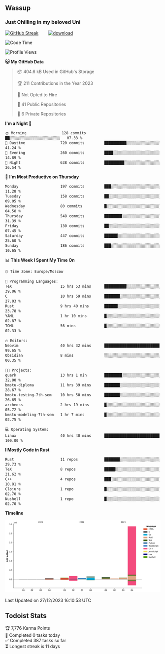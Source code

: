 ## Wassup 
### Just Chilling in my beloved Uni 

<!--
-->

[![GitHub Streak](http://github-readme-streak-stats.herokuapp.com?user=archeoss&theme=shades-of-purple&hide_border=true&date_format=j%20M%5B%20Y%5D)](https://git.io/streak-stats)&nbsp;&nbsp;&nbsp;&nbsp;&nbsp;&nbsp;&nbsp;&nbsp;[![download](https://user-images.githubusercontent.com/68448737/147796309-d8b65b1d-4dde-40d9-b03a-2b42aaa6cd43.jpeg)
](http://bmstu.ru/)

<!--START_SECTION:waka-->
![Code Time](http://img.shields.io/badge/Code%20Time-2%2C310%20hrs%2048%20mins-blue)

![Profile Views](http://img.shields.io/badge/Profile%20Views-0-blue)

**🐱 My GitHub Data** 

> 📦 404.6 kB Used in GitHub's Storage 
 > 
> 🏆 211 Contributions in the Year 2023
 > 
> 🚫 Not Opted to Hire
 > 
> 📜 41 Public Repositories 
 > 
> 🔑 6 Private Repositories 
 > 
**I'm a Night 🦉** 

```text
🌞 Morning                128 commits         ██░░░░░░░░░░░░░░░░░░░░░░░   07.33 % 
🌆 Daytime                720 commits         ██████████░░░░░░░░░░░░░░░   41.24 % 
🌃 Evening                260 commits         ████░░░░░░░░░░░░░░░░░░░░░   14.89 % 
🌙 Night                  638 commits         █████████░░░░░░░░░░░░░░░░   36.54 % 
```
📅 **I'm Most Productive on Thursday** 

```text
Monday                   197 commits         ███░░░░░░░░░░░░░░░░░░░░░░   11.28 % 
Tuesday                  158 commits         ██░░░░░░░░░░░░░░░░░░░░░░░   09.05 % 
Wednesday                80 commits          █░░░░░░░░░░░░░░░░░░░░░░░░   04.58 % 
Thursday                 548 commits         ████████░░░░░░░░░░░░░░░░░   31.39 % 
Friday                   130 commits         ██░░░░░░░░░░░░░░░░░░░░░░░   07.45 % 
Saturday                 447 commits         ██████░░░░░░░░░░░░░░░░░░░   25.60 % 
Sunday                   186 commits         ███░░░░░░░░░░░░░░░░░░░░░░   10.65 % 
```


📊 **This Week I Spent My Time On** 

```text
🕑︎ Time Zone: Europe/Moscow

💬 Programming Languages: 
TeX                      15 hrs 53 mins      ██████████░░░░░░░░░░░░░░░   39.06 % 
C                        10 hrs 59 mins      ███████░░░░░░░░░░░░░░░░░░   27.03 % 
Rust                     9 hrs 40 mins       ██████░░░░░░░░░░░░░░░░░░░   23.78 % 
YAML                     1 hr 10 mins        █░░░░░░░░░░░░░░░░░░░░░░░░   02.87 % 
TOML                     56 mins             █░░░░░░░░░░░░░░░░░░░░░░░░   02.33 % 

🔥 Editors: 
Neovim                   40 hrs 32 mins      █████████████████████████   99.65 % 
Obsidian                 8 mins              ░░░░░░░░░░░░░░░░░░░░░░░░░   00.35 % 

🐱‍💻 Projects: 
quark                    13 hrs 1 min        ████████░░░░░░░░░░░░░░░░░   32.00 % 
bmstu-diploma            11 hrs 39 mins      ███████░░░░░░░░░░░░░░░░░░   28.67 % 
bmstu-testing-7th-sem    10 hrs 50 mins      ███████░░░░░░░░░░░░░░░░░░   26.65 % 
archeoss                 2 hrs 19 mins       █░░░░░░░░░░░░░░░░░░░░░░░░   05.72 % 
bmstu-modeling-7th-sem   1 hr 7 mins         █░░░░░░░░░░░░░░░░░░░░░░░░   02.75 % 

💻 Operating System: 
Linux                    40 hrs 40 mins      █████████████████████████   100.00 % 
```

**I Mostly Code in Rust** 

```text
Rust                     11 repos            ███████░░░░░░░░░░░░░░░░░░   29.73 % 
TeX                      8 repos             █████░░░░░░░░░░░░░░░░░░░░   21.62 % 
C++                      4 repos             ███░░░░░░░░░░░░░░░░░░░░░░   10.81 % 
Clojure                  1 repo              █░░░░░░░░░░░░░░░░░░░░░░░░   02.70 % 
Nushell                  1 repo              █░░░░░░░░░░░░░░░░░░░░░░░░   02.70 % 
```



**Timeline**

![Lines of Code chart](https://raw.githubusercontent.com/archeoss/archeoss/master/assets/bar_graph.png)


 Last Updated on 27/12/2023 16:10:53 UTC
<!--END_SECTION:waka-->

## Todoist Stats

<!-- TODO-IST:START -->
🏆  7,776 Karma Points           
🌸  Completed 0 tasks today           
✅  Completed 387 tasks so far           
⏳  Longest streak is 11 days
<!-- TODO-IST:END -->

